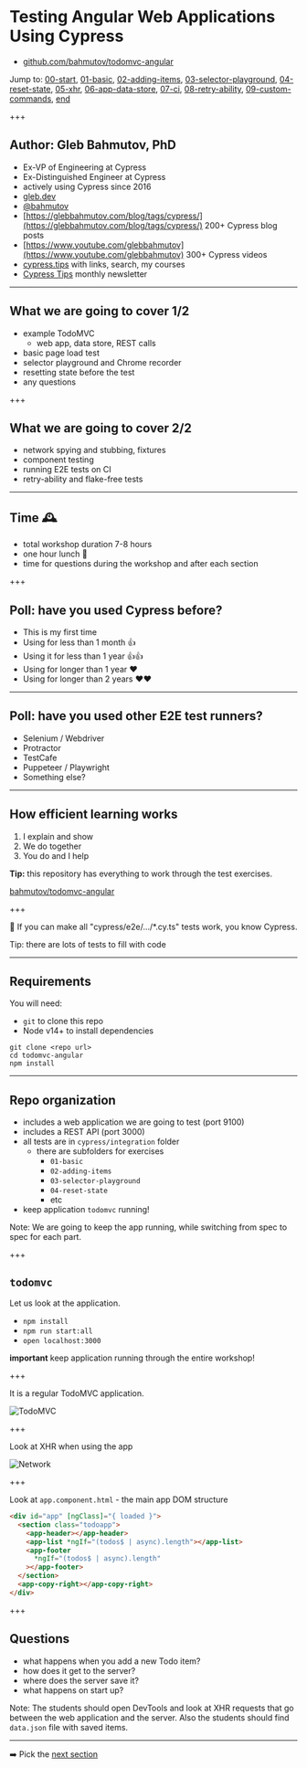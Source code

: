 # Testing Angular Web Applications Using Cypress

- [github.com/bahmutov/todomvc-angular](https://github.com/bahmutov/todomvc-angular)

Jump to: [00-start](?p=00-start), [01-basic](?p=01-basic), [02-adding-items](?p=02-adding-items), [03-selector-playground](?p=03-selector-playground), [04-reset-state](?p=04-reset-state), [05-xhr](?p=05-xhr), [06-app-data-store](?p=06-app-data-store), [07-ci](?p=07-ci), [08-retry-ability](?p=08-retry-ability), [09-custom-commands](?p=09-custom-commands), [end](?p=end)

+++

## Author: Gleb Bahmutov, PhD

- Ex-VP of Engineering at Cypress
- Ex-Distinguished Engineer at Cypress
- actively using Cypress since 2016
- [gleb.dev](https://gleb.dev)
- [@bahmutov](https://twitter.com/bahmutov)
- [https://glebbahmutov.com/blog/tags/cypress/](https://glebbahmutov.com/blog/tags/cypress/) 200+ Cypress blog posts
- [https://www.youtube.com/glebbahmutov](https://www.youtube.com/glebbahmutov) 300+ Cypress videos
- [cypress.tips](https://cypress.tips) with links, search, my courses
- [Cypress Tips](https://cypresstips.substack.com/) monthly newsletter

---

## What we are going to cover 1/2

- example TodoMVC
  - web app, data store, REST calls
- basic page load test
- selector playground and Chrome recorder
- resetting state before the test
- any questions

+++

## What we are going to cover 2/2

- network spying and stubbing, fixtures
- component testing
- running E2E tests on CI
- retry-ability and flake-free tests

---

## Time 🕰

- total workshop duration 7-8 hours
- one hour lunch 🍲
- time for questions during the workshop and after each section

+++

<!-- Please: if you have experience with Cypress.io, help others during the workshop 🙏 -->

## Poll: have you used Cypress before?

- This is my first time
- Using for less than 1 month 👍<!-- .element: class="fragment" -->
- Using it for less than 1 year 👍👍<!-- .element: class="fragment" -->
- Using for longer than 1 year ❤️<!-- .element: class="fragment" -->
- Using for longer than 2 years ❤️❤️<!-- .element: class="fragment" -->

---

## Poll: have you used other E2E test runners?

- Selenium / Webdriver
- Protractor <!-- .element: class="fragment" -->
- TestCafe <!-- .element: class="fragment" -->
- Puppeteer / Playwright <!-- .element: class="fragment" -->
- Something else? <!-- .element: class="fragment" -->

---

## How efficient learning works

1. I explain and show
2. We do together
3. You do and I help

**Tip:** this repository has everything to work through the test exercises.

[bahmutov/todomvc-angular](https://github.com/bahmutov/todomvc-angular)

+++

🎉 If you can make all "cypress/e2e/.../\*.cy.ts" tests work, you know Cypress.

Tip: there are lots of tests to fill with code <!-- .element: class="fragment" -->

---

## Requirements

You will need:

- `git` to clone this repo
- Node v14+ to install dependencies

```text
git clone <repo url>
cd todomvc-angular
npm install
```

---

## Repo organization

- includes a web application we are going to test (port 9100)
- includes a REST API (port 3000)
- all tests are in `cypress/integration` folder
  - there are subfolders for exercises
    - `01-basic`
    - `02-adding-items`
    - `03-selector-playground`
    - `04-reset-state`
    - etc
- keep application `todomvc` running!

Note:
We are going to keep the app running, while switching from spec to spec for each part.

+++

## `todomvc`

Let us look at the application.

- `npm install`
- `npm run start:all`
- `open localhost:3000`

**important** keep application running through the entire workshop!

+++

It is a regular TodoMVC application.

![TodoMVC](./img/todomvc.png)

+++

Look at XHR when using the app

![Network](./img/network.png)

+++

Look at `app.component.html` - the main app DOM structure

```html
<div id="app" [ngClass]="{ loaded }">
  <section class="todoapp">
    <app-header></app-header>
    <app-list *ngIf="(todos$ | async).length"></app-list>
    <app-footer
      *ngIf="(todos$ | async).length"
    ></app-footer>
  </section>
  <app-copy-right></app-copy-right>
</div>
```

+++

## Questions

- what happens when you add a new Todo item? <!-- .element: class="fragment" -->
- how does it get to the server? <!-- .element: class="fragment" -->
- where does the server save it? <!-- .element: class="fragment" -->
- what happens on start up? <!-- .element: class="fragment" -->

Note:
The students should open DevTools and look at XHR requests that go between the web application and the server. Also the students should find `data.json` file with saved items.

---

➡️ Pick the [next section](https://github.com/bahmutov/cypress-workshop-basics#contents)
